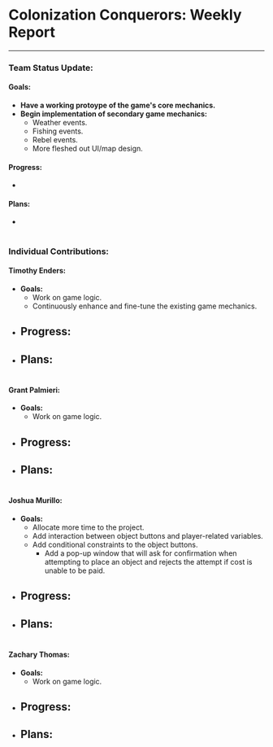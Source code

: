 # **Colonization Conquerors: Weekly Report**
___

### Team Status Update:
#### **Goals:**
- **Have a working protoype of the game's core mechanics.**
- **Begin implementation of secondary game mechanics:**
  - Weather events.
  - Fishing events.
  - Rebel events.
  - More fleshed out UI/map design.
#### **Progress:**
- 

#### **Plans:**
- 

#
### Individual Contributions:

#### **Timothy Enders:**
- **Goals:**
  - Work on game logic.
  - Continuously enhance and fine-tune the existing game mechanics.
- **Progress:**
  - 
- **Plans:**
  - 

#
#### **Grant Palmieri:**
- **Goals:**
  - Work on game logic.
- **Progress:**
  - 
- **Plans:**
  - 

#
#### **Joshua Murillo:**
- **Goals:**
  - Allocate more time to the project.
  - Add interaction between object buttons and player-related variables.
  - Add conditional constraints to the object buttons.
    - Add a pop-up window that will ask for confirmation when attempting to place an object and rejects the attempt if cost is unable to be paid.
- **Progress:**
  - 
- **Plans:**
  - 

#
#### **Zachary Thomas:**
- **Goals:**
  - Work on game logic.
- **Progress:**
  - 
- **Plans:**
  - 
